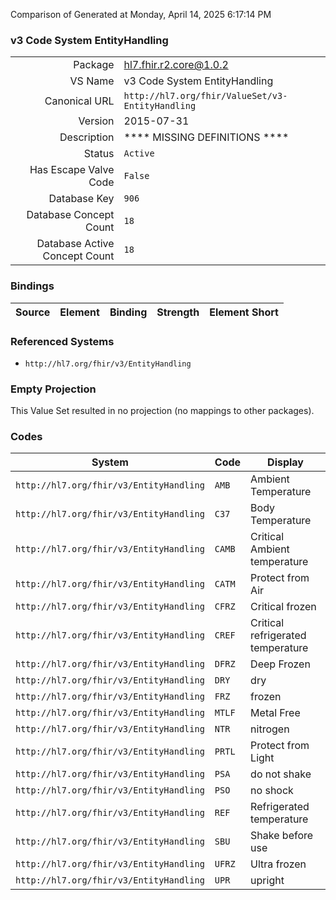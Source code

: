 Comparison of 
Generated at Monday, April 14, 2025 6:17:14 PM

### v3 Code System EntityHandling

|      |     |
| ---: | --- |
| Package | hl7.fhir.r2.core@1.0.2 |
| VS Name | v3 Code System EntityHandling |
| Canonical URL | `http://hl7.org/fhir/ValueSet/v3-EntityHandling` |
| Version | 2015-07-31 |
| Description | **** MISSING DEFINITIONS **** |
| Status | `Active` |
| Has Escape Valve Code | `False` |
| Database Key | `906` |
| Database Concept Count | `18` |
| Database Active Concept Count | `18` |
### Bindings

| Source | Element | Binding | Strength | Element Short |
| ------ | ------- | ------- | -------- | ------------- |

### Referenced Systems

* `http://hl7.org/fhir/v3/EntityHandling`
### Empty Projection

This Value Set resulted in no projection (no mappings to other packages).

### Codes

| System | Code | Display |
| ------ | ---- | ------- |
| `http://hl7.org/fhir/v3/EntityHandling` | `AMB` | Ambient Temperature |
| `http://hl7.org/fhir/v3/EntityHandling` | `C37` | Body Temperature |
| `http://hl7.org/fhir/v3/EntityHandling` | `CAMB` | Critical Ambient temperature |
| `http://hl7.org/fhir/v3/EntityHandling` | `CATM` | Protect from Air |
| `http://hl7.org/fhir/v3/EntityHandling` | `CFRZ` | Critical frozen |
| `http://hl7.org/fhir/v3/EntityHandling` | `CREF` | Critical refrigerated temperature |
| `http://hl7.org/fhir/v3/EntityHandling` | `DFRZ` | Deep Frozen |
| `http://hl7.org/fhir/v3/EntityHandling` | `DRY` | dry |
| `http://hl7.org/fhir/v3/EntityHandling` | `FRZ` | frozen |
| `http://hl7.org/fhir/v3/EntityHandling` | `MTLF` | Metal Free |
| `http://hl7.org/fhir/v3/EntityHandling` | `NTR` | nitrogen |
| `http://hl7.org/fhir/v3/EntityHandling` | `PRTL` | Protect from Light |
| `http://hl7.org/fhir/v3/EntityHandling` | `PSA` | do not shake |
| `http://hl7.org/fhir/v3/EntityHandling` | `PSO` | no shock |
| `http://hl7.org/fhir/v3/EntityHandling` | `REF` | Refrigerated temperature |
| `http://hl7.org/fhir/v3/EntityHandling` | `SBU` | Shake before use |
| `http://hl7.org/fhir/v3/EntityHandling` | `UFRZ` | Ultra frozen |
| `http://hl7.org/fhir/v3/EntityHandling` | `UPR` | upright |
